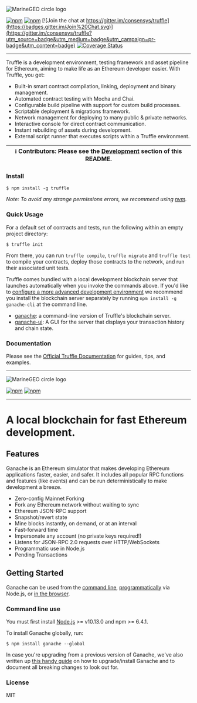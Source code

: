 ![MarineGEO circle logo](https://trufflesuite.com/img/truffle-logo-dark.svg "MarineGEO logo")


[![npm](https://img.shields.io/npm/v/truffle.svg)](https://www.npmjs.com/package/truffle)
[![npm](https://img.shields.io/npm/dm/truffle.svg)](https://www.npmjs.com/package/truffle)
[![Join the chat at https://gitter.im/consensys/truffle](https://badges.gitter.im/Join%20Chat.svg)](https://gitter.im/consensys/truffle?utm_source=badge&utm_medium=badge&utm_campaign=pr-badge&utm_content=badge)
[![Coverage Status](https://coveralls.io/repos/github/trufflesuite/truffle/badge.svg)](https://coveralls.io/github/trufflesuite/truffle)

-----------------------


Truffle is a development environment, testing framework and asset pipeline for Ethereum, aiming to make life as an Ethereum developer easier. With Truffle, you get:

* Built-in smart contract compilation, linking, deployment and binary management.
* Automated contract testing with Mocha and Chai.
* Configurable build pipeline with support for custom build processes.
* Scriptable deployment & migrations framework.
* Network management for deploying to many public & private networks.
* Interactive console for direct contract communication.
* Instant rebuilding of assets during development.
* External script runner that executes scripts within a Truffle environment.

| ℹ️ **Contributors**: Please see the [Development](#development) section of this README. |
| --- |

### Install

```
$ npm install -g truffle
```

*Note: To avoid any strange permissions errors, we recommend using [nvm](https://github.com/nvm-sh/nvm).*

### Quick Usage

For a default set of contracts and tests, run the following within an empty project directory:

```
$ truffle init
```

From there, you can run `truffle compile`, `truffle migrate` and `truffle test` to compile your contracts, deploy those contracts to the network, and run their associated unit tests.

Truffle comes bundled with a local development blockchain server that launches automatically when you invoke the commands  above. If you'd like to [configure a more advanced development environment](https://trufflesuite.com/docs/advanced/configuration) we recommend you install the blockchain server separately by running `npm install -g ganache-cli` at the command line.

+  [ganache](https://github.com/trufflesuite/ganache): a command-line version of Truffle's blockchain server.
+  [ganache-ui](https://github.com/trufflesuite/ganache-ui): A GUI for the server that displays your transaction history and chain state.


### Documentation

Please see the [Official Truffle Documentation](https://trufflesuite.com/docs/) for guides, tips, and examples.

-----------------------

![MarineGEO circle logo](https://trufflesuite.github.io/ganache/assets/img/ganache-logo-dark.svg "MarineGEO logo")

[![npm](https://img.shields.io/npm/v/ganache.svg)](https://www.npmjs.com/package/truffle)
[![npm](https://img.shields.io/npm/dm/ganache.svg)](https://www.npmjs.com/package/truffle)


-----------------------
# A local blockchain for fast Ethereum development.

## Features

Ganache is an Ethereum simulator that makes developing Ethereum applications faster, easier, and safer. It includes all popular RPC functions and features (like events) and can be run deterministically to make development a breeze.

- Zero-config Mainnet Forking
- Fork any Ethereum network without waiting to sync
- Ethereum JSON-RPC support
- Snapshot/revert state
- Mine blocks instantly, on demand, or at an interval
- Fast-forward time
- Impersonate any account (no private keys required!)
- Listens for JSON-RPC 2.0 requests over HTTP/WebSockets
- Programmatic use in Node.js
- Pending Transactions

## Getting Started

Ganache can be used from the [command line](#command-line-use), [programmatically](#programmatic-use) via Node.js, or [in the browser](#browser-use).

### Command line use

You must first install [Node.js](https://nodejs.org/) >= v10.13.0 and npm >= 6.4.1.

To install Ganache globally, run:

```console
$ npm install ganache --global
```

In case you're upgrading from a previous version of Ganache, we've also written up [this handy guide](https://github.com/trufflesuite/ganache/blob/develop/UPGRADE-GUIDE.md) on how to upgrade/install Ganache and to document all breaking changes to look out for.

### License

MIT
